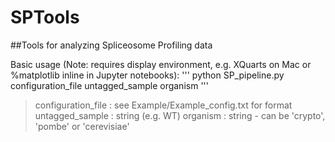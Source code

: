# SPTools
##Tools for analyzing Spliceosome Profiling data

Basic usage (Note: requires display environment, e.g. XQuarts on Mac or %matplotlib inline in Jupyter notebooks):
'''
python SP_pipeline.py configuration_file untagged_sample organism
'''
>configuration_file : see Example/Example_config.txt for format
>untagged_sample : string (e.g. WT)
>organism : string - can be 'crypto', 'pombe' or 'cerevisiae'
    
